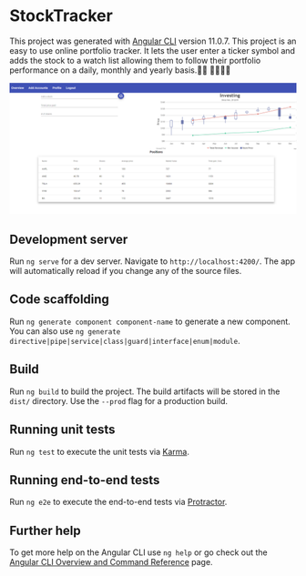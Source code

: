 # StockTracker

This project was generated with [Angular CLI](https://github.com/angular/angular-cli) version 11.0.7.
This project is an easy to use online portfolio tracker. It lets the user enter a ticker symbol and adds the stock to a watch list allowing them to follow their portfolio performance on a daily, monthly and yearly basis.💎🤲 🚀🚀🚀🥮

![](src/assets/Portfolio3.png)

## Development server

Run `ng serve` for a dev server. Navigate to `http://localhost:4200/`. The app will automatically reload if you change any of the source files.

## Code scaffolding

Run `ng generate component component-name` to generate a new component. You can also use `ng generate directive|pipe|service|class|guard|interface|enum|module`.

## Build

Run `ng build` to build the project. The build artifacts will be stored in the `dist/` directory. Use the `--prod` flag for a production build.

## Running unit tests

Run `ng test` to execute the unit tests via [Karma](https://karma-runner.github.io).

## Running end-to-end tests

Run `ng e2e` to execute the end-to-end tests via [Protractor](http://www.protractortest.org/).

## Further help

To get more help on the Angular CLI use `ng help` or go check out the [Angular CLI Overview and Command Reference](https://angular.io/cli) page.
